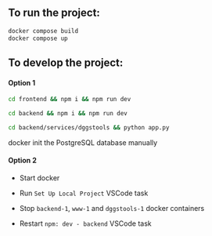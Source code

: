 ## To run the project:

```bash
docker compose build
docker compose up
```


## To develop the project:

#### Option 1

```bash
cd frontend && npm i && npm run dev

cd backend && npm i && npm run dev

cd backend/services/dggstools && python app.py
```

docker init the PostgreSQL database manually

#### Option 2

 - Start docker

 - Run `Set Up Local Project` VSCode task

 - Stop `backend-1`, `www-1` and `dggstools-1` docker containers
 
 - Restart `npm: dev - backend` VSCode task